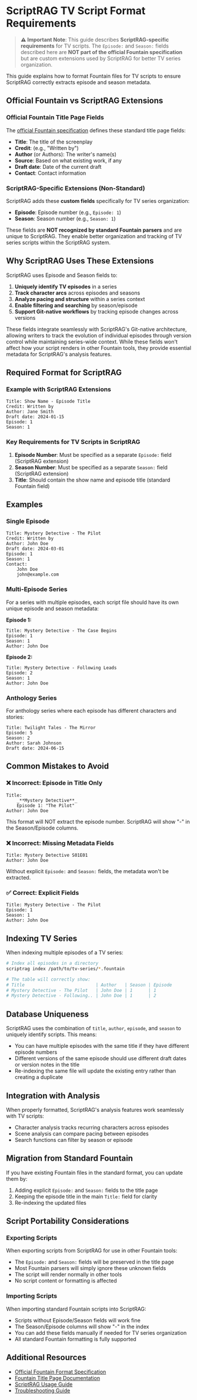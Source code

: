 # ScriptRAG TV Script Format Requirements

> **⚠️ Important Note**: This guide describes **ScriptRAG-specific requirements** for TV scripts. The `Episode:` and `Season:` fields described here are **NOT part of the official Fountain specification** but are custom extensions used by ScriptRAG for better TV series organization.

This guide explains how to format Fountain files for TV scripts to ensure ScriptRAG correctly extracts episode and season metadata.

## Official Fountain vs ScriptRAG Extensions

### Official Fountain Title Page Fields

The [official Fountain specification](https://fountain.io/syntax#section-titlepage) defines these standard title page fields:

- **Title**: The title of the screenplay
- **Credit**: (e.g., "Written by")
- **Author** (or Authors): The writer's name(s)
- **Source**: Based on what existing work, if any
- **Draft date**: Date of the current draft
- **Contact**: Contact information

### ScriptRAG-Specific Extensions (Non-Standard)

ScriptRAG adds these **custom fields** specifically for TV series organization:

- **Episode**: Episode number (e.g., `Episode: 1`)
- **Season**: Season number (e.g., `Season: 1`)

These fields are **NOT recognized by standard Fountain parsers** and are unique to ScriptRAG. They enable better organization and tracking of TV series scripts within the ScriptRAG system.

## Why ScriptRAG Uses These Extensions

ScriptRAG uses Episode and Season fields to:

1. **Uniquely identify TV episodes** in a series
2. **Track character arcs** across episodes and seasons
3. **Analyze pacing and structure** within a series context
4. **Enable filtering and searching** by season/episode
5. **Support Git-native workflows** by tracking episode changes across versions

These fields integrate seamlessly with ScriptRAG's Git-native architecture, allowing writers to track the evolution of individual episodes through version control while maintaining series-wide context. While these fields won't affect how your script renders in other Fountain tools, they provide essential metadata for ScriptRAG's analysis features.

## Required Format for ScriptRAG

### Example with ScriptRAG Extensions

```fountain
Title: Show Name - Episode Title
Credit: Written by
Author: Jane Smith
Draft date: 2024-01-15
Episode: 1
Season: 1
```

### Key Requirements for TV Scripts in ScriptRAG

1. **Episode Number**: Must be specified as a separate `Episode:` field (ScriptRAG extension)
2. **Season Number**: Must be specified as a separate `Season:` field (ScriptRAG extension)
3. **Title**: Should contain the show name and episode title (standard Fountain field)

## Examples

### Single Episode

```fountain
Title: Mystery Detective - The Pilot
Credit: Written by
Author: John Doe
Draft date: 2024-03-01
Episode: 1
Season: 1
Contact:
    John Doe
    john@example.com
```

### Multi-Episode Series

For a series with multiple episodes, each script file should have its own unique episode and season metadata:

**Episode 1:**

```fountain
Title: Mystery Detective - The Case Begins
Episode: 1
Season: 1
Author: John Doe
```

**Episode 2:**

```fountain
Title: Mystery Detective - Following Leads
Episode: 2
Season: 1
Author: John Doe
```

### Anthology Series

For anthology series where each episode has different characters and stories:

```fountain
Title: Twilight Tales - The Mirror
Episode: 5
Season: 2
Author: Sarah Johnson
Draft date: 2024-06-15
```

## Common Mistakes to Avoid

### ❌ Incorrect: Episode in Title Only

```fountain
Title:
    _**Mystery Detective**_
    Episode 1: "The Pilot"
Author: John Doe
```

This format will NOT extract the episode number. ScriptRAG will show "-" in the Season/Episode columns.

### ❌ Incorrect: Missing Metadata Fields

```fountain
Title: Mystery Detective S01E01
Author: John Doe
```

Without explicit `Episode:` and `Season:` fields, the metadata won't be extracted.

### ✅ Correct: Explicit Fields

```fountain
Title: Mystery Detective - The Pilot
Episode: 1
Season: 1
Author: John Doe
```

## Indexing TV Series

When indexing multiple episodes of a TV series:

```bash
# Index all episodes in a directory
scriptrag index /path/to/tv-series/*.fountain

# The table will correctly show:
# Title                           | Author   | Season | Episode
# Mystery Detective - The Pilot   | John Doe | 1      | 1
# Mystery Detective - Following.. | John Doe | 1      | 2
```

## Database Uniqueness

ScriptRAG uses the combination of `title`, `author`, `episode`, and `season` to uniquely identify scripts. This means:

- You can have multiple episodes with the same title if they have different episode numbers
- Different versions of the same episode should use different draft dates or version notes in the title
- Re-indexing the same file will update the existing entry rather than creating a duplicate

## Integration with Analysis

When properly formatted, ScriptRAG's analysis features work seamlessly with TV scripts:

- Character analysis tracks recurring characters across episodes
- Scene analysis can compare pacing between episodes
- Search functions can filter by season or episode

## Migration from Standard Fountain

If you have existing Fountain files in the standard format, you can update them by:

1. Adding explicit `Episode:` and `Season:` fields to the title page
2. Keeping the episode title in the main `Title:` field for clarity
3. Re-indexing the updated files

## Script Portability Considerations

### Exporting Scripts

When exporting scripts from ScriptRAG for use in other Fountain tools:

- The `Episode:` and `Season:` fields will be preserved in the title page
- Most Fountain parsers will simply ignore these unknown fields
- The script will render normally in other tools
- No script content or formatting is affected

### Importing Scripts

When importing standard Fountain scripts into ScriptRAG:

- Scripts without Episode/Season fields will work fine
- The Season/Episode columns will show "-" in the index
- You can add these fields manually if needed for TV series organization
- All standard Fountain formatting is fully supported

## Additional Resources

- [Official Fountain Format Specification](https://fountain.io/syntax)
- [Fountain Title Page Documentation](https://fountain.io/syntax#section-titlepage)
- [ScriptRAG Usage Guide](usage.md)
- [Troubleshooting Guide](troubleshooting.md)
